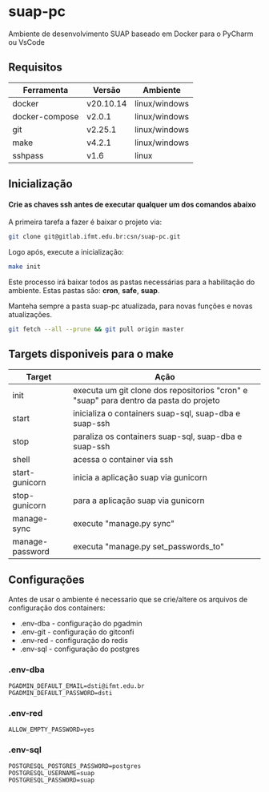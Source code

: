 # suap-pc

Ambiente de desenvolvimento SUAP baseado em Docker para o PyCharm ou VsCode

## Requisitos

| Ferramenta      | Versão    | Ambiente      |
|-----------------|-----------|---------------|
| docker          | v20.10.14 | linux/windows |
| docker-compose  | v2.0.1    | linux/windows |
| git             | v2.25.1   | linux/windows |
| make            | v4.2.1    | linux/windows |
| sshpass         | v1.6      | linux         |

## Inicialização

#### Crie as chaves ssh antes de executar qualquer um dos comandos abaixo

A primeira tarefa a fazer é baixar o projeto via:

```bash
git clone git@gitlab.ifmt.edu.br:csn/suap-pc.git
```

Logo após, execute a inicialização:

```bash
make init
```

Este processo irá baixar todos as pastas necessárias para a habilitação do ambiente. Estas pastas são: <b>cron</b>, <b>safe</b>, <b>suap</b>.

Manteha sempre a pasta suap-pc atualizada, para novas funções e novas atualizações.

```bash
git fetch --all --prune && git pull origin master
```


## Targets disponiveis para o make

| Target          | Ação                                                   |
|-----------------|--------------------------------------------------------|
| init            | executa um git clone dos repositorios "cron" e "suap" para dentro da pasta do projeto |
| start           | inicializa o containers suap-sql, suap-dba e suap-ssh  |
| stop            | paraliza os containers suap-sql, suap-dba e suap-ssh   |
| shell           | acessa o container via ssh                             |
| start-gunicorn  | inicia a aplicação suap via gunicorn                   |
| stop-gunicorn   | para a aplicação suap via gunicorn                     |
| manage-sync     | execute "manage.py sync"                               |
| manage-password | executa "manage.py set_passwords_to"                   |

## Configurações

Antes de usar o ambiente é necessario que se crie/altere os arquivos de configuração dos containers:

* .env-dba - configuração do pgadmin
* .env-git - configuração do gitconfi
* .env-red - configuração do redis
* .env-sql - configuração do postgres

### .env-dba

```
PGADMIN_DEFAULT_EMAIL=dsti@ifmt.edu.br
PGADMIN_DEFAULT_PASSWORD=dsti
```

### .env-red

```
ALLOW_EMPTY_PASSWORD=yes
```

### .env-sql

```
POSTGRESQL_POSTGRES_PASSWORD=postgres
POSTGRESQL_USERNAME=suap
POSTGRESQL_PASSWORD=suap
```
